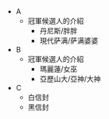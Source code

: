 + A
    + 冠軍候選人的介紹
        + 丹尼斯/胖胖
        + 現代萨满/萨满婆婆
+ B
    + 冠軍候選人的介紹
        + 瑪麗蓮/女巫
        + 亞歷山大/亞神/大神
+ C
    + 白信封
    + 黑信封 
    
